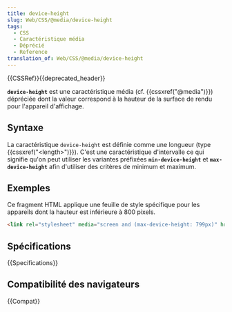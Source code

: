 ```yaml
---
title: device-height
slug: Web/CSS/@media/device-height
tags:
  - CSS
  - Caractéristique média
  - Déprécié
  - Reference
translation_of: Web/CSS/@media/device-height
---
```


{{CSSRef}}{{deprecated_header}}

**`device-height`** est une caractéristique média (cf. {{cssxref("@media")}}) dépréciée dont la valeur correspond à la hauteur de la surface de rendu pour l'appareil d'affichage.

## Syntaxe

La caractéristique `device-height` est définie comme une longueur (type  {{cssxref("&lt;length&gt;")}}). C'est une caractéristique d'intervalle ce qui signifie qu'on peut utiliser les variantes préfixées **`min-device-height`** et **`max-device-height`** afin d'utiliser des critères de minimum et maximum.

## Exemples

Ce fragment HTML applique une feuille de style spécifique pour les appareils dont la hauteur est inférieure à 800 pixels.

```html
<link rel="stylesheet" media="screen and (max-device-height: 799px)" href="http://toto.truc.com/short-styles.css" />
```

## Spécifications

{{Specifications}}

## Compatibilité des navigateurs

{{Compat}}
